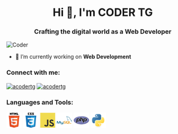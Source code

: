 <h1 align="center">Hi 👋, I'm CODER TG</h1>
<h3 align="center">Crafting the digital world as a Web Developer</h3>

<img src="https://cdn.dribbble.com/users/1162077/screenshots/3848914/programmer.gif" alt="Coder" width="400">


- 🔭 I’m currently working on **Web Development**

<h3 align="left">Connect with me:</h3>
<p align="left">
  <a href="https://telegram.dog/acodertg" target="blank"><img align="center" src="https://static.vecteezy.com/system/resources/previews/023/986/534/original/telegram-logo-telegram-logo-transparent-telegram-icon-transparent-free-free-png.png" alt="acodertg" height="30" width="40" /></a>  
  <a href="https://instagram.com/acodertg" target="blank"><img align="center" src="https://raw.githubusercontent.com/rahuldkjain/github-profile-readme-generator/master/src/images/icons/Social/instagram.svg" alt="acodertg" height="30" width="40" /></a>
</p>

<h3 align="left">Languages and Tools:</h3>
<p align="left"> 
  <img src="https://raw.githubusercontent.com/devicons/devicon/master/icons/html5/html5-original-wordmark.svg" alt="HTML5" width="40" height="40"/> 
  <img src="https://raw.githubusercontent.com/devicons/devicon/master/icons/css3/css3-original-wordmark.svg" alt="CSS3" width="40" height="40"/> 
  <img src="https://raw.githubusercontent.com/devicons/devicon/master/icons/javascript/javascript-original.svg" alt="JavaScript" width="40" height="40"/> 
  <img src="https://raw.githubusercontent.com/devicons/devicon/master/icons/mysql/mysql-original-wordmark.svg" alt="MySQL" width="40" height="40"/> 
  <img src="https://raw.githubusercontent.com/devicons/devicon/master/icons/php/php-original.svg" alt="PHP" width="40" height="40"/> 
  <img src="https://raw.githubusercontent.com/devicons/devicon/master/icons/python/python-original.svg" alt="Python" width="40" height="40"/> 
</p>
